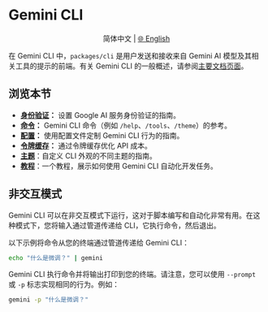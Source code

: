 
# Gemini CLI

<p align="center">
  简体中文 | <a href="../../../../docs/cli/index.md">🌐 English</a>
</p>

在 Gemini CLI 中，`packages/cli` 是用户发送和接收来自 Gemini AI 模型及其相关工具的提示的前端。有关 Gemini CLI 的一般概述，请参阅[主要文档页面](../index.md)。

## 浏览本节

- **[身份验证](./authentication.md)：** 设置 Google AI 服务身份验证的指南。
- **[命令](./commands.md)：** Gemini CLI 命令（例如 `/help`、`/tools`、`/theme`）的参考。
- **[配置](./configuration.md)：** 使用配置文件定制 Gemini CLI 行为的指南。
- **[令牌缓存](./token-caching.md)：** 通过令牌缓存优化 API 成本。
- **[主题](./themes.md)**：自定义 CLI 外观的不同主题的指南。
- **[教程](tutorials.md)**：一个教程，展示如何使用 Gemini CLI 自动化开发任务。

## 非交互模式

Gemini CLI 可以在非交互模式下运行，这对于脚本编写和自动化非常有用。在这种模式下，您将输入通过管道传递给 CLI，它执行命令，然后退出。

以下示例将命令从您的终端通过管道传递给 Gemini CLI：

```bash
echo "什么是微调？" | gemini
```

Gemini CLI 执行命令并将输出打印到您的终端。请注意，您可以使用 `--prompt` 或 `-p` 标志实现相同的行为。例如：

```bash
gemini -p "什么是微调？"
```
